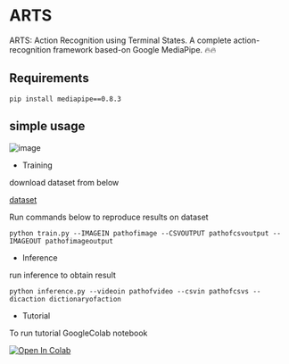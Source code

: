# ARTS
ARTS: Action Recognition using Terminal States. A complete action-recognition framework based-on Google MediaPipe. 🔥🔥
## Requirements
```pip install mediapipe==0.8.3```
## simple usage

![image](https://drive.google.com/uc?export=view&id=1dkRkJZs_VcWquH48gh5enA9EQzt-Ltio)

- Training

download dataset from below

[dataset](https://drive.google.com/file/d/1mTcz4jYpScHwOwGnvBerZDzZzJhRIXGS/view
)

Run commands below to reproduce results on  dataset

```python train.py --IMAGEIN pathofimage --CSVOUTPUT pathofcsvoutput --IMAGEOUT pathofimageoutput ```
- Inference

run inference to obtain result

```python inference.py --videoin pathofvideo --csvin pathofcsvs --dicaction dictionaryofaction ```

- Tutorial

To run tutorial GoogleColab notebook 

<a href="https://colab.research.google.com/github/4-geeks/ARTS/blob/main/ARTSTUTORIAL.ipynb">
  <img src="https://colab.research.google.com/assets/colab-badge.svg" alt="Open In Colab"/>
</a>
